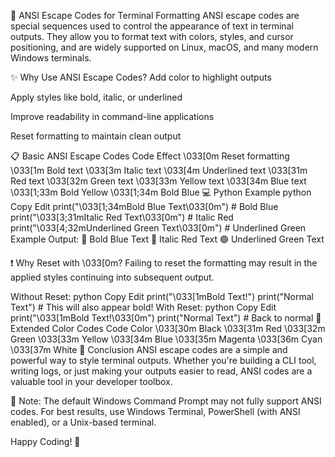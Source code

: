 🎨 ANSI Escape Codes for Terminal Formatting
ANSI escape codes are special sequences used to control the appearance of text in terminal outputs. They allow you to format text with colors, styles, and cursor positioning, and are widely supported on Linux, macOS, and many modern Windows terminals.

✨ Why Use ANSI Escape Codes?
Add color to highlight outputs

Apply styles like bold, italic, or underlined

Improve readability in command-line applications

Reset formatting to maintain clean output

📋 Basic ANSI Escape Codes
Code	Effect
\033[0m	Reset formatting
\033[1m	Bold text
\033[3m	Italic text
\033[4m	Underlined text
\033[31m	Red text
\033[32m	Green text
\033[33m	Yellow text
\033[34m	Blue text
\033[1;33m	Bold Yellow
\033[1;34m	Bold Blue
💻 Python Example
python
Copy
Edit
print("\033[1;34mBold Blue Text\033[0m")     # Bold Blue
print("\033[3;31mItalic Red Text\033[0m")    # Italic Red
print("\033[4;32mUnderlined Green Text\033[0m")  # Underlined Green
Example Output:
🔵 Bold Blue Text
🔴 Italic Red Text
🟢 Underlined Green Text

❗ Why Reset with \033[0m?
Failing to reset the formatting may result in the applied styles continuing into subsequent output.

Without Reset:
python
Copy
Edit
print("\033[1mBold Text!")
print("Normal Text")  # This will also appear bold!
With Reset:
python
Copy
Edit
print("\033[1mBold Text!\033[0m")
print("Normal Text")  # Back to normal
🎨 Extended Color Codes
Code	Color
\033[30m	Black
\033[31m	Red
\033[32m	Green
\033[33m	Yellow
\033[34m	Blue
\033[35m	Magenta
\033[36m	Cyan
\033[37m	White
🧠 Conclusion
ANSI escape codes are a simple and powerful way to style terminal outputs. Whether you're building a CLI tool, writing logs, or just making your outputs easier to read, ANSI codes are a valuable tool in your developer toolbox.

📌 Note: The default Windows Command Prompt may not fully support ANSI codes. For best results, use Windows Terminal, PowerShell (with ANSI enabled), or a Unix-based terminal.

Happy Coding! 🚀